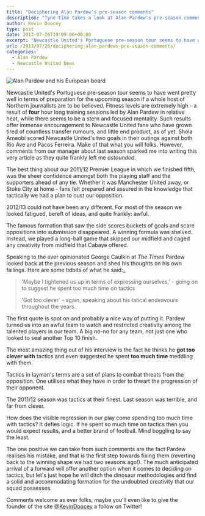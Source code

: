 ```yaml
---
title: "Deciphering Alan Pardew’s pre-season comments"
description: "Tyne Time takes a look at Alan Pardew's pre-season comments which caused even further confusion."
author: Kevin Doocey
type: post
date: 2013-07-26T19:09:06+00:00
excerpt: "Newcastle United's Portuguese pre-season tour seems to have went pretty well in terms of preparation for the upcoming season if a whole host of Northern journalists are to be believed. Fitness levels are extremely.."
url: /2013/07/26/deciphering-alan-pardews-pre-season-comments/
categories:
  - Alan Pardew
  - Newcastle United News
---
```


![Alan Pardew and his European beard](https://www.tynetime.com/wp-content/uploads/2013/05/alan-pardew-beard.jpg "Pardew - Pre-season work should bear fruits in Premier League opening")

Newcastle United's Portuguese pre-season tour seems to have went pretty well in terms of preparation for the upcoming season if a whole host of Northern journalists are to be believed. Fitness levels are extremely high - a result of **four** hour long training sessions led by Alan Pardew in relative heat, while there seems to be a stern and focused mentality. Such results offer immense encouragement to Newcastle United fans who have grown tired of countless transfer rumours, and little end product, as of yet. Shola Ameobi scored Newcastle United's two goals in their outings against both Rio Ave and Pacos Ferreira. Make of that what you will folks. However, comments from our manager about last season sparked me into writing this very  article as they quite frankly left me _astounded_.

The best thing about our 2011/12 Premier League in which we finished fifth, was the sheer confidence amongst both the playing staff and the supporters ahead of any tie. Whether it was Manchester United away, or Stoke City at home - fans felt prepared and assured in the knowledge that tactically we had a plan to oust our opposition.

2012/13 could not have been any different. For most of the season we looked fatigued, bereft of ideas, and quite frankly: awful.

The famous formation that saw the side scores buckets of goals and scare oppositions into submission disappeared. A winning formula was shelved. Instead, we played a long-ball game that skipped our midfield and caged any creativity from midfield that Cabaye offered.

Speaking to the ever opinionated George Caulkin at _The Times_ Pardew looked back at the previous season and shed his thoughts on his own failings. Here are some tidbits of what he said:_

> 'Maybe I tightened us up in terms of expressing ourselves,' - going on to suggest he spent too much time on tactics
>
> 'Got too clever' - again, speaking about his tatical endeavours throughout the years.

The first quote is spot on and probably a nice way of putting it. Pardew turned us into an awful team to watch and restricted creativity among the talented players in our team. A big no-no for any team, not just one who looked to seal another Top 10 finish.

The most amazing thing out of his interview is the fact he thinks he **got too clever with** tactics and even suggested he spent **too much time** meddling with them.

Tactics in layman's terms are a set of plans to combat threats from the opposition. One utilises what they have in order to thwart the progression of their opponent.

The 2011/12 season was tactics at their finest. Last season was terrible, and far from clever.

How does the visible regression in our play come spending too much time with tactics? It defies logic. If he spent so much time on tactics then you would expect results, and a better brand of football. Mind boggling to say the least.

The one positive we can take from such comments are the fact Pardew realises his mistake, and that is the first step towards fixing them (reverting back to the winning shape we had two seasons ago!). The much anticipated arrival of a forward will offer another option when it comes to deciding on tactics, but let's just hope he will ditch the dinosaur methodologies and find a solid and accommodating formation for the undoubted creativity that our squad possesses.

Comments welcome as ever folks, maybe you'll even like to give the founder of the site [@KevinDoocey](https://twitter.com/kevindoocey "kevin doocey twitter") a follow on Twitter!
